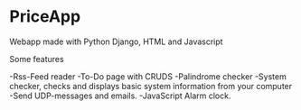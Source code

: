 # PriceApp
Webapp made with Python Django, HTML and Javascript

Some features

-Rss-Feed reader
-To-Do page with CRUDS
-Palindrome checker
-System checker, checks and displays basic system information from your computer
-Send UDP-messages and emails.
-JavaScript Alarm clock.
